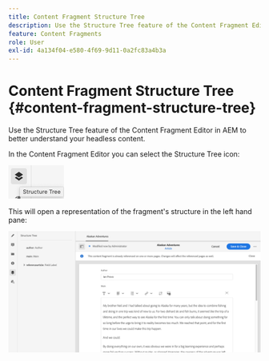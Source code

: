 ```yaml
---
title: Content Fragment Structure Tree
description: Use the Structure Tree feature of the Content Fragment Editor in AEM to better understand your headless content.
feature: Content Fragments
role: User
exl-id: 4a134f04-e580-4f69-9d11-0a2fc83a4b3a
---
```

# Content Fragment Structure Tree {#content-fragment-structure-tree}

Use the Structure Tree feature of the Content Fragment Editor in AEM to better understand your headless content.

In the Content Fragment Editor you can select the Structure Tree icon:

![Content Fragment Structure Tree](assets/cfm-structuretree-01.png)

This will open a representation of the fragment's structure in the left hand pane:

![Content Fragment Structure Tree](assets/cfm-structuretree-02.png)
